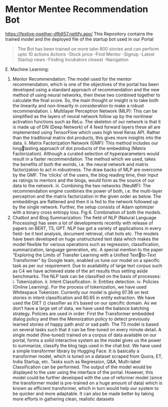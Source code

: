 # Mentor Mentee Recommendation Bot

https://festive-noether-dfb657.netlify.app/
This Repository contains the trained model and the deployed file of the startup bot used in our Portal
>The Bot has been trained on more tahn 800 stories and can perform upto 10 actions
>Actions
  -Stock price
  -Find Mentor
  -Signup
  -Latest Startup news
  -Finding Incubators closest
  -Navigation


E. Machine Learning:
1. Mentor Recommendation: The model used for 
the mentor recommendation, which is one of the 
objectives of the portal has been developed using 
a standard approach of recommendation and the 
new method of using neural networks, then these 
two combined together to calculate the final 
score. So, the main thought or insight is to take 
both the linearity and non-linearity in 
consideration to make a robust recommendation.
i. Multilayer Perceptron Network (MLP): 
This can be simplified as the 
layers of neural network follow up by 
the nonlinear activation functions such 
as ReLu. The skeleton of our network 
is that it is made up of DN (Deep 
Network) of 4 feed forward layers these 
all are implemented using TensorFlow
which uses high level Keras API.
Rather than the traditional matrix dot 
products, this gives more insights into 
the data.
ii. Matrix Factorization Network (GMF):
This method includes our longlasting approach of dot products of the 
embedding (Matrix Factorization). 
Although a curated selection of 
hyperparameters would result in a 
faster recommendation. The method 
which we used, takes the benefits of 
both the worlds, i.e. the neural network 
and matrix factorization to act in 
robustness. The draw backs of MLP are 
overcome by the GMF.
The ‘clicks’ of the users, the blog 
reading time, their input as ratings to 
mentors and the blogs, would form as 
the source of our data to the network.
iii. Combining the two networks 
(NeuMF):
The recommendation engine 
combines the power of both, i.e. the 
multi-layer perceptron and the matrix 
factorization in the given order as 
below. The embeddings are flattened
and then it is fed to the network 
followed up by the single network.
Further, the setup consists of Adam 
optimizer with a binary cross entropy 
loss.
Fig 6. Combination of both the models.
2. Chatbot and Blog Summarization:
The field of NLP (Natural Language 
Processing) has seen a lot of developments 
recently with release of papers on BERT, T5, 
GPT. NLP has got a variety of applications in 
every field- be it text analysis, document 
retrieval, chat bots etc. The models have been 
developed on huge unstructured text data which 
makes the model flexible for various operations 
such as regression, classification, 
summarization, language generation, etc. A 
special mention to the paper “Exploring the 
Limits of Transfer Learning with a Unified Textto-Text Transformer” by Google team, enabled
us tune our model on a specific task as per our 
requirement. Due to availability of large text 
corpus such as C4 we have achieved state of the
art results thus setting aside benchmarks.
The NLP task can be classified on the basis 
of processes:
i. Tokenization.
ii. Intent Classification.
iii. Entities detection.
iv. Policies (Online Learning).
For the process of tokenization, we have 
used Whitespace Tokenizer. Currently our model is 
giving 97.36 on test stories in intent classification 
and 80.65 in entity extraction. We have used the 
DIET () classifier as it’s based on our specific 
domain. As we don’t have a large set of data, we 
have used the balance batching strategy.
Policies are used in order: First the 
Transformer embedded dialog policy and then the 
Memoization policy to detect previously learned 
stories of happy path and/ or sad path.
The T5 model is based on several tasks 
such that it can be fine-tuned on every minute detail. 
A single model (fine-tuned) trained on a corpus of 
data available on our portal, forms a solid interactive 
system as the model gives us the power to 
summarize, classify the blog tags used in the chat 
bot. We have used a simple transformer library by 
Hugging Face. It is basically a transformer model, 
which is tuned on a dataset scraped from Quora, ET, 
India Startup, etc. Tasks such as Regression, Q&A, 
Multi-label Classification can be performed. The 
output of the model would be displayed to the user 
using the interface of the portal.
However, this model could be further 
developed with the use of reformer model (since the 
transformer model is pre-trained on a huge amount 
of data) which is known as efficient transformer, 
which in turn would help our system to be quicker 
and more adaptable. It can also be made better by 
taking more efforts in gathering clean, realistic 
datasets
